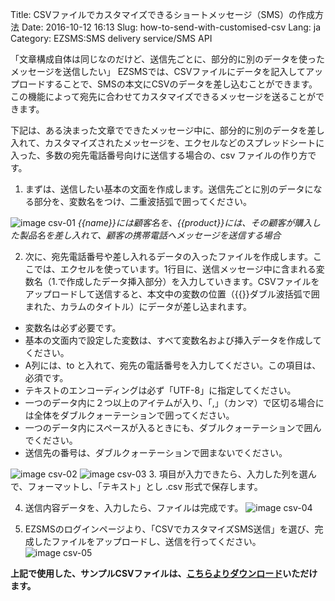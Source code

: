 Title: CSVファイルでカスタマイズできるショートメッセージ（SMS）の作成方法
Date: 2016-10-12 16:13
Slug: how-to-send-with-customised-csv
Lang: ja
Category: EZSMS:SMS delivery service/SMS API

「文章構成自体は同じなのだけど、送信先ごとに、部分的に別のデータを使ったメッセージを送信したい」
EZSMSでは、CSVファイルにデータを記入してアップロードすることで、SMSの本文にCSVのデータを差し込むことができます。 この機能によって宛先に合わせてカスタマイズできるメッセージを送ることができます。

下記は、ある決まった文章でできたメッセージ中に、部分的に別のデータを差し入れて、カスタマイズされたメッセージを、エクセルなどのスプレッドシートに入った、多数の宛先電話番号向けに送信する場合の、csv ファイルの作り方です。

1. まずは、送信したい基本の文面を作成します。送信先ごとに別のデータになる部分を、変数名をつけ、二重波括弧で囲ってください。

![image csv-01](/images/csv-01.png)
_{{name}}には顧客名を、{{product}}には、その顧客が購入した製品名を差し入れて、顧客の携帯電話へメッセージを送信する場合_

2. 次に、宛先電話番号や差し入れるデータの入ったファイルを作成します。ここでは、エクセルを使っています。1行目に、送信メッセージ中に含まれる変数名（1.で作成したデータ挿入部分）を入力していきます。CSVファイルをアップロードして送信すると、本文中の変数の位置（{{}}ダブル波括弧で囲まれた、カラムのタイトル）にデータが差し込まれます。

* 変数名は必ず必要です。
* 基本の文面内で設定した変数は、すべて変数名および挿入データを作成してください。
* A列には、to と入れて、宛先の電話番号を入力してください。この項目は、必須です。
* テキストのエンコーディングは必ず「UTF-8」に指定してください。 
* 一つのデータ内に２つ以上のアイテムが入り、「,」（カンマ）で区切る場合には全体をダブルクォーテーションで囲ってください。
* 一つのデータ内にスペースが入るときにも、ダブルクォーテーションで囲んでください。
* 送信先の番号は、ダブルクォーテーションで囲まないでください。

![image csv-02](/images/csv-02.png)
![image csv-03](/images/csv-03.png)
3. 項目が入力できたら、入力した列を選んで、フォーマットし、「テキスト」とし .csv 形式で保存します。

4. 送信内容データを、入力したら、ファイルは完成です。
![image csv-04](/images/csv-04.png)

5. EZSMSのログインページより、「CSVでカスタマイズSMS送信」を選び、完成したファイルをアップロードし、送信を行ってください。
![image csv-05](/images/csv-05.png)

__上記で使用した、サンプルCSVファイルは、[こちらよりダウンロード](ezsms_csvsample.csv)いただけます。__
